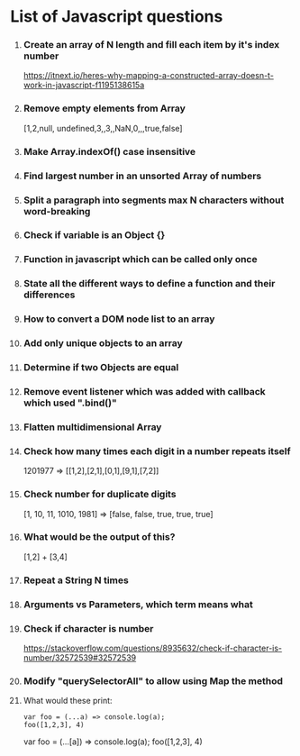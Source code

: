 # List of Javascript questions

1. ### Create an array of N length and fill each item by it's index number
   https://itnext.io/heres-why-mapping-a-constructed-array-doesn-t-work-in-javascript-f1195138615a

2. ### Remove empty elements from Array

    [1,2,null, undefined,3,,3,,NaN,0,,,true,false]

3. ### Make Array.indexOf() case insensitive

4. ### Find largest number in an unsorted Array of numbers

5. ### Split a paragraph into segments max N characters without word-breaking

6. ### Check if variable is an Object {}

7. ### Function in javascript which can be called only once

8. ### State all the different ways to define a function and their differences

9. ### How to convert a DOM node list to an array

10. ### Add only unique objects to an array

11. ### Determine if two Objects are equal

12. ### Remove event listener which was added with callback which used ".bind()"

13. ### Flatten multidimensional Array

14. ### Check how many times each digit in a number repeats itself

    1201977 => [[1,2],[2,1],[0,1],[9,1],[7,2]]

15. ### Check number for duplicate digits

    [1, 10, 11, 1010, 1981] => [false, false, true, true, true]
	
16. ### What would be the output of this?

    [1,2] + [3,4]
	
17. ### Repeat a String N times

18. ### Arguments vs Parameters, which term means what

19. ### Check if character is number
    https://stackoverflow.com/questions/8935632/check-if-character-is-number/32572539#32572539

20. ### Modify "querySelectorAll" to allow using Map the method

21. What would these print:

        var foo = (...a) => console.log(a);
        foo([1,2,3], 4)

    var foo = (...[a]) => console.log(a);
    foo([1,2,3], 4)